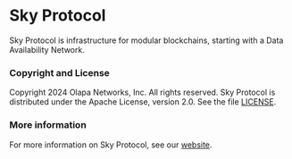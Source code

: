 # Sky Protocol

Sky Protocol is infrastructure for modular blockchains, starting with
a Data Availability Network.

### Copyright and License

Copyright 2024 Olapa Networks, Inc. All rights reserved.
Sky Protocol is distributed under the Apache License, version 2.0. See the file [LICENSE](LICENSE).

### More information

For more information on Sky Protocol, see our [website](https://skyprotocol.org).
